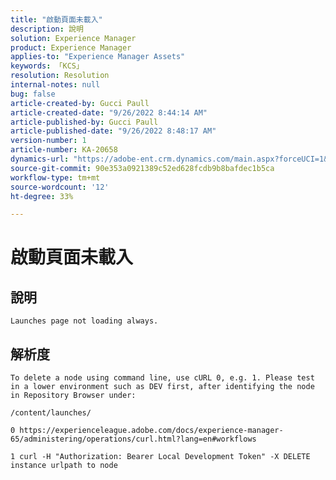 ```yaml
---
title: "啟動頁面未載入"
description: 說明
solution: Experience Manager
product: Experience Manager
applies-to: "Experience Manager Assets"
keywords: 「KCS」
resolution: Resolution
internal-notes: null
bug: false
article-created-by: Gucci Paull
article-created-date: "9/26/2022 8:44:14 AM"
article-published-by: Gucci Paull
article-published-date: "9/26/2022 8:48:17 AM"
version-number: 1
article-number: KA-20658
dynamics-url: "https://adobe-ent.crm.dynamics.com/main.aspx?forceUCI=1&pagetype=entityrecord&etn=knowledgearticle&id=692ed75e-773d-ed11-9db1-0022480867bd"
source-git-commit: 90e353a0921389c52ed628fcdb9b8bafdec1b5ca
workflow-type: tm+mt
source-wordcount: '12'
ht-degree: 33%

---
```


# 啟動頁面未載入

## 說明


`Launches page not loading always.`


## 解析度


`To delete a node using command line, use cURL 0, e.g. 1. Please test in a lower environment such as DEV first, after identifying the node in Repository Browser under:`

`/content/launches/`

`0 https://experienceleague.adobe.com/docs/experience-manager-65/administering/operations/curl.html?lang=en#workflows`

`1 curl -H "Authorization: Bearer Local Development Token" -X DELETE instance urlpath to node`
